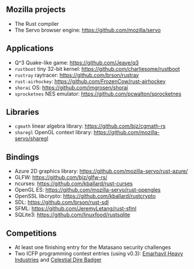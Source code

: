 Mozilla projects
----------------

* The Rust compiler
* The Servo browser engine: https://github.com/mozilla/servo

Applications
------------

* Q^3 Quake-like game: https://github.com/Jeaye/q3
* `rustboot` tiny 32-bit kernel: https://github.com/charliesome/rustboot
* `rustray` raytracer: https://github.com/brson/rustray
* `rust-airhockey`: https://github.com/FrozenCow/rust-airhockey
* `shorai` OS: https://github.com/jmgrosen/shorai
* `sprocketnes` NES emulator: https://github.com/pcwalton/sprocketnes

Libraries
---------

* `cgmath` linear algebra library: https://github.com/bjz/cgmath-rs
* `sharegl` OpenGL context library: https://github.com/mozilla-servo/sharegl

Bindings
--------

* Azure 2D graphics library: https://github.com/mozilla-servo/rust-azure/
* GLFW: https://github.com/bjz/glfw-rs/
* ncurses: https://github.com/kballard/rust-curses
* OpenGL ES: https://github.com/mozilla-servo/rust-opengles
* OpenSSL libcrypto: https://github.com/kballard/rustcrypto
* SDL: https://github.com/brson/rust-sdl
* SFML: https://github.com/JeremyLetang/rust-sfml
* SQLite3: https://github.com/linuxfood/rustsqlite

Competitions
------------

* At least one finishing entry for the Matasano security challenges
* Two ICFP programming contest entries (using v0.3): [Emarhavil Heavy Industries](https://github.com/emarhavilicfp/icfp) and [Celestial Dire Badger](https://github.com/jld/icfpc12)